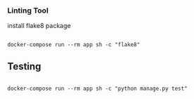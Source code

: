 ### Linting Tool
install flake8 package

<code>
docker-compose run --rm app sh -c "flake8"
</code>


## Testing
<code>
docker-compose run --rm app sh -c "python manage.py test"
</code>